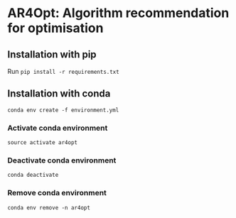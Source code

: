 # AR4Opt: Algorithm recommendation for optimisation

## Installation with pip
Run `pip install -r requirements.txt`

## Installation with conda
`conda env create -f environment.yml`

### Activate conda environment
`source activate ar4opt`

### Deactivate conda environment
`conda deactivate`

### Remove conda environment
`conda env remove -n ar4opt`
